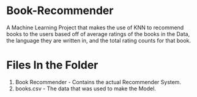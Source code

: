 # Book-Recommender

A Machine Learning Project that makes the use of KNN to recommend books to the users based off of average ratings of the books in the Data, the language they are written in, and the total rating counts for that book.

# Files In the Folder
1) Book Recommender -  Contains the actual Recommender System. <br>
2) books.csv - The data that was used to make the Model.

